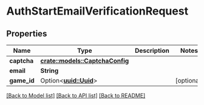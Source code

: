 # AuthStartEmailVerificationRequest

## Properties

Name | Type | Description | Notes
------------ | ------------- | ------------- | -------------
**captcha** | [**crate::models::CaptchaConfig**](CaptchaConfig.md) |  | 
**email** | **String** |  | 
**game_id** | Option<[**uuid::Uuid**](uuid::Uuid.md)> |  | [optional]

[[Back to Model list]](../README.md#documentation-for-models) [[Back to API list]](../README.md#documentation-for-api-endpoints) [[Back to README]](../README.md)


